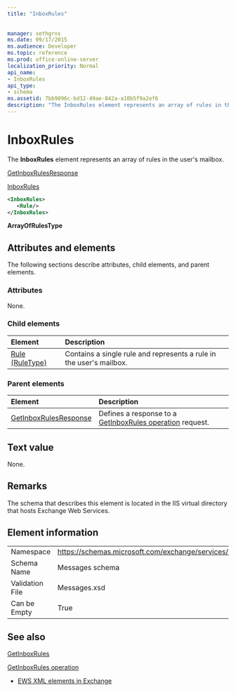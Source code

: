 ```yaml
---
title: "InboxRules"
 
 
manager: sethgros
ms.date: 09/17/2015
ms.audience: Developer
ms.topic: reference
ms.prod: office-online-server
localization_priority: Normal
api_name:
- InboxRules
api_type:
- schema
ms.assetid: 7bb9896c-bd12-49ae-842a-a10b5f9a2ef6
description: "The InboxRules element represents an array of rules in the user's mailbox."
---
```


# InboxRules

The **InboxRules** element represents an array of rules in the user's mailbox. 
  
[GetInboxRulesResponse](getinboxrulesresponse.md)
  
[InboxRules](inboxrules.md)
  
```XML
<InboxRules>
   <Rule/>
</InboxRules>
```

 **ArrayOfRulesType**
## Attributes and elements

The following sections describe attributes, child elements, and parent elements.
  
### Attributes

None.
  
### Child elements

|**Element**|**Description**|
|:-----|:-----|
|[Rule (RuleType)](rule-ruletype.md) <br/> |Contains a single rule and represents a rule in the user's mailbox.  <br/> |
   
### Parent elements

|**Element**|**Description**|
|:-----|:-----|
|[GetInboxRulesResponse](getinboxrulesresponse.md) <br/> |Defines a response to a [GetInboxRules operation](getinboxrules-operation.md) request.  <br/> |
   
## Text value

None.
  
## Remarks

The schema that describes this element is located in the IIS virtual directory that hosts Exchange Web Services.
  
## Element information

|||
|:-----|:-----|
|Namespace  <br/> |https://schemas.microsoft.com/exchange/services/2006/messages  <br/> |
|Schema Name  <br/> |Messages schema  <br/> |
|Validation File  <br/> |Messages.xsd  <br/> |
|Can be Empty  <br/> |True  <br/> |
   
## See also



[GetInboxRules](getinboxrules.md)
  
[GetInboxRules operation](getinboxrules-operation.md)


- [EWS XML elements in Exchange](ews-xml-elements-in-exchange.md)

